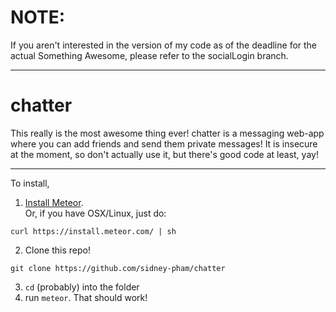 # NOTE: 
If you aren't interested in the version of my code as of the deadline for the actual Something Awesome, please refer to the socialLogin branch.

---
# chatter
This really is the most awesome thing ever!
chatter is a messaging web-app where you can add friends and send them private messages!
It is insecure at the moment, so don't actually use it, but there's good code at least, yay!

--------
To install,

1. [Install Meteor](https://www.meteor.com/install).  
Or, if you have OSX/Linux, just do:

```
curl https://install.meteor.com/ | sh
```

2. Clone this repo!

```
git clone https://github.com/sidney-pham/chatter
```

3. `cd` (probably) into the folder
4. run `meteor`. That should work!
